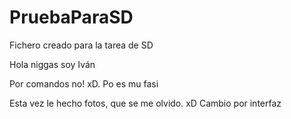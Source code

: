 # PruebaParaSD
Fichero creado para la tarea de SD

Hola niggas soy Iván

Por comandos no! xD. Po es mu fasi

Esta vez le hecho fotos, que se me olvido. xD Cambio por interfaz

